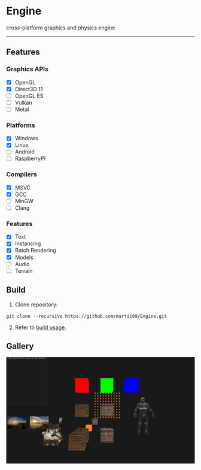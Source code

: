 # Engine
cross-platform graphics and physics engine 

***

## Features

### Graphics APIs
- [X] OpenGL
- [x] Direct3D 11
- [ ] OpenGL ES
- [ ] Vulkan
- [ ] Metal

### Platforms
- [x] Windows
- [x] Linux
- [ ] Android
- [ ] RaspberryPI

### Compilers
- [x] MSVC
- [x] GCC
- [ ] MinGW
- [ ] Clang

### Features
- [x] Text
- [x] Instancing
- [x] Batch Rendering
- [x] Models
- [ ] Audio
- [ ] Terrain

## Build

1. Clone repository:
```
git clone --recursive https://github.com/martis99/Engine.git
```
2. Refer to [build usage](https://github.com/martis99/build#usage).

## Gallery
![screenshot](/gallery/screenshot.png?raw=true)


